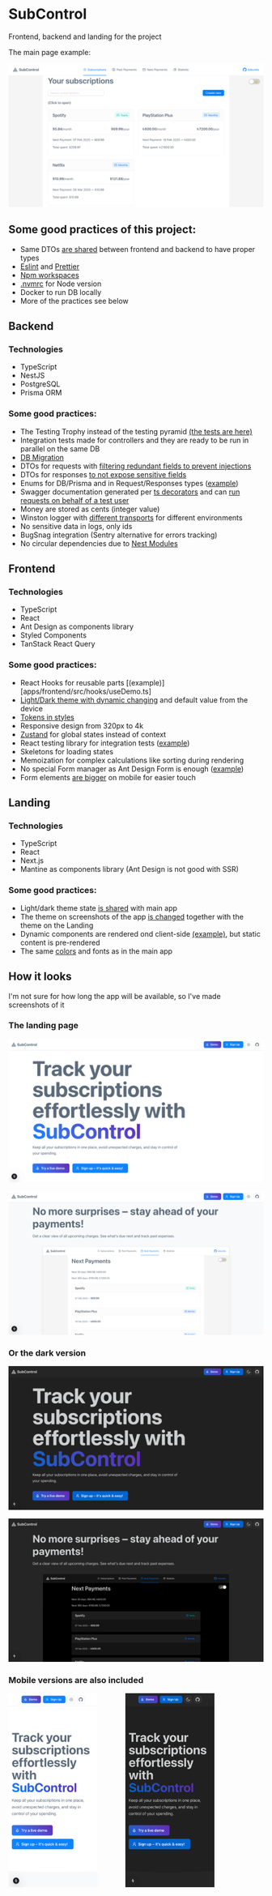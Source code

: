 # SubControl

Frontend, backend and landing for the project

The main page example:

![Main application screenshot](apps/landing/public/screenshots/main.png)

## Some good practices of this project:

- Same DTOs [are shared](packages/shared-dtos) between frontend and backend to have proper types
- [Eslint](.eslintrc.js) and [Prettier](.prettierrc)
- [Npm workspaces](package.json)
- [.nvmrc](.nvmrc) for Node version
- Docker to run DB locally
- More of the practices see below

## Backend

### Technologies

- TypeScript
- NestJS
- PostgreSQL
- Prisma ORM

### Some good practices:

- The Testing Trophy instead of the testing pyramid [(the tests are here)](apps/backend/tests)
- Integration tests made for controllers and they are ready to be run in parallel on the same DB
- [DB Migration](apps/backend/prisma/migrations)
- DTOs for requests with [filtering redundant fields to prevent injections](apps/backend/src/main.ts)
- DTOs for responses [to not expose sensitive fields](apps/backend/src/modules/transformers/transformers.service.ts)
- Enums for DB/Prisma and in Request/Responses types ([example](packages/shared-dtos/src/subscriptions/requests.dto.ts))
- Swagger documentation generated per [ts decorators](apps/backend/src/modules/subscriptions/subscriptions.controller.ts) and can [run requests on behalf of a test user](apps/backend/src/utils/swagger.ts)
- Money are stored as cents (integer value)
- Winston logger with [different transports](apps/backend/src/config/winston-logger.config.ts) for different environments
- No sensitive data in logs, only ids
- BugSnag integration (Sentry alternative for errors tracking)
- No circular dependencies due to [Nest Modules](apps/backend/src/modules/subscriptions/subscriptions.module.ts)

## Frontend

### Technologies

- TypeScript
- React
- Ant Design as components library
- Styled Components
- TanStack React Query

### Some good practices:

- React Hooks for reusable parts [(example)][apps/frontend/src/hooks/useDemo.ts]
- [Light/Dark theme with dynamic changing](apps/frontend/src/store/themeSwitcher.store.ts) and default value from the device
- [Tokens in styles](apps/frontend/src/components/Layout/Layout.styled.ts)
- Responsive design from 320px to 4k
- [Zustand](apps/frontend/src/store) for global states instead of context
- React testing library for integration tests ([example](apps/frontend/src/pages/Login.test.tsx))
- Skeletons for loading states
- Memoization for complex calculations like sorting during rendering
- No special Form manager as Ant Design Form is enough ([example](apps/frontend/src/components/UI/SubscriptionForm.tsx))
- Form elements [are bigger](apps/frontend/src/components/UI/FormElementsAdjuster.tsx) on mobile for easier touch


## Landing

### Technologies

- TypeScript
- React
- Next.js
- Mantine as components library (Ant Design is not good with SSR)

### Some good practices:

- Light/dark theme state [is shared](apps/landing/src/components/ThemeSwitcher.tsx) with main app
- The theme on screenshots of the app [is changed](apps/landing/src/components/Image.tsx) together with the theme on the Landing
- Dynamic components are rendered ond client-side  [(example)](apps/landing/src/components/ThemeSwitcher.tsx), but static content is pre-rendered
- The same [colors](apps/landing/src/app/layout.tsx) and fonts as in the main app

## How it looks

I'm not sure for how long the app will be available, so I've made screenshots of it

### The landing page

![](apps/landing/public/screenshots/landing.png)

![](apps/landing/public/screenshots/landing-2.png)

### Or the dark version

![](apps/landing/public/screenshots/landing-dark.png)

![](apps/landing/public/screenshots/landing-2-dark.png)

### Mobile versions are also included

<p align="justify">
  <img src="apps/landing/public/screenshots/landing-mobile.png" width="35%" style="margin-right: 10%;"/>
  <img src="apps/landing/public/screenshots/landing-mobile-dark.png" width="35%" />
</p>
